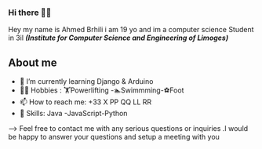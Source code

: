 ### Hi there 👋🏼
Hey my name is Ahmed Brhili i am 19 yo and im a computer science Student in 3il **_(Institute for Computer Science and Engineering of Limoges)_**


## About me 
- 🌱 I’m currently learning Django & Arduino 
- 💪🏼 Hobbies : 🏋️Powerlifting -🏊‍Swimmming-⚽Foot
- 📫 How to reach me: +33 X PP QQ LL RR
- 💯 Skills:  Java -JavaScript-Python 

--> Feel free to contact me with any serious questions or inquiries .I would be happy to answer your questions and setup a meeting with you


